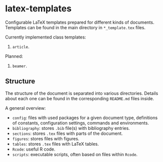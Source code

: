 # latex-templates

Configurable LaTeX templates prepared for different kinds of documents.
Templates can be found in the main directory in `*_template.tex` files.

Currently implemented class templates:

1. `article`.

Planned:

1. `beamer`.


## Structure
The structure of the document is separated into various directories.
Details about each one can be found in the corresponding `README.md` files
inside.

A general overview:

* `config`: files with used packages for a given document type, definitions
of constants, configuration settings, commands and environments.
* `bibliography`: stores `.bib` file(s) with bibliography entries.
* `sections`: stores `.tex` files with parts of the document.
* `figures`: stores files with figures.
* `tables`: stores `.tex` files with LaTeX tables.
* `Rcode`: useful R code.
* `scripts`: executable scripts, often based on files within `Rcode`.


